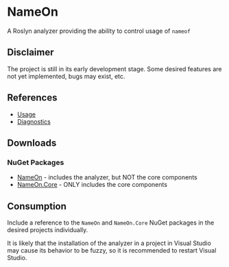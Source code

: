 # NameOn
A Roslyn analyzer providing the ability to control usage of `nameof`

## Disclaimer
The project is still in its early development stage. Some desired features are not yet implemented, bugs may exist, etc.

## References
- [Usage](docs/usage.md)
- [Diagnostics](docs/index.md)

## Downloads
### NuGet Packages
- [NameOn](https://www.nuget.org/packages/NameOn) - includes the analyzer, but NOT the core components
- [NameOn.Core](https://www.nuget.org/packages/NameOn.Core) - ONLY includes the core components

## Consumption
Include a reference to the `NameOn` and `NameOn.Core` NuGet packages in the desired projects individually.

It is likely that the installation of the analyzer in a project in Visual Studio may cause its behavior to be fuzzy, so it is recommended to restart Visual Studio.
